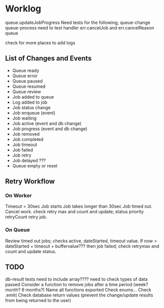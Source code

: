# Worklog

queue.updateJobProgress
Need tests for the following;
queue-change
queue-process
  need to test handler err.cancelJob and err.cancelReason
queue

check for more places to add logs

## List of Changes and Events

*   Queue ready
*   Queue error
*   Queue paused
*   Queue resumed
*   Queue review
*   Job added to queue
*   Log added to job
*   Job status change
*   Job enqueue (event)
*   Job waiting
*   Job active (event and db change)
*   Job progress (event and db change)
*   Job removed
*   Job completed
*   Job timeout
*   Job failed
*   Job retry
*   Job delayed ???
*   Queue empty or reset

## Retry Workflow

### On Worker

Timeout = 30sec
Job starts
Job takes longer than 30sec
Job timed out.
Cancel work.
check retry max and count and update;
  status
  priority
  retryCount
retry job.

### On Queue

Review timed out jobs;
  checks active, dateStarted, timeout value.
If now > dateStarted + timeout + buffervalue??? then job failed;
  check retrymax and count and update status.

## TODO

db-result tests need to include array????  need to check types of data passed
Consider a function to remove jobs after a time period (week? month? 6 months?)
Name all functions exported
Check enums...
Check .emit(
Check database return values (prevent the change/update results from being returned to the user)
